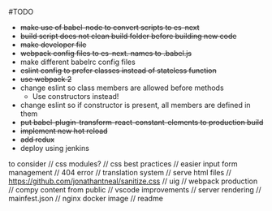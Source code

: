 #TODO
 * ~~make use of babel-node to convert scripts to es-next~~
 * ~~build script does not clean build folder before building new code~~
 * ~~make developer file~~
 * ~~webpack config files to es-next. names to .babel.js~~
 * make different babelrc config files
 * ~~eslint config to prefer classes instead of stateless function~~
 * ~~use webpack 2~~
 * change eslint so class members are allowed before methods
    * Use constructors instead!
 * change eslint so if constructor is present, all members are defined in them
 * ~~put babel-plugin-transform-react-constant-elements to production build~~
 * ~~implement new hot reload~~
 * ~~add redux~~
 * deploy using jenkins
 
 to consider
// css modules?
// css best practices
// easier input form management
// 404 error
// translation system
// serve html files
// https://github.com/jonathantneal/sanitize.css 
// uig
// webpack production
// compy content from public
// vscode improvements
// server rendering
// mainfest.json
// nginx docker image
// readme

